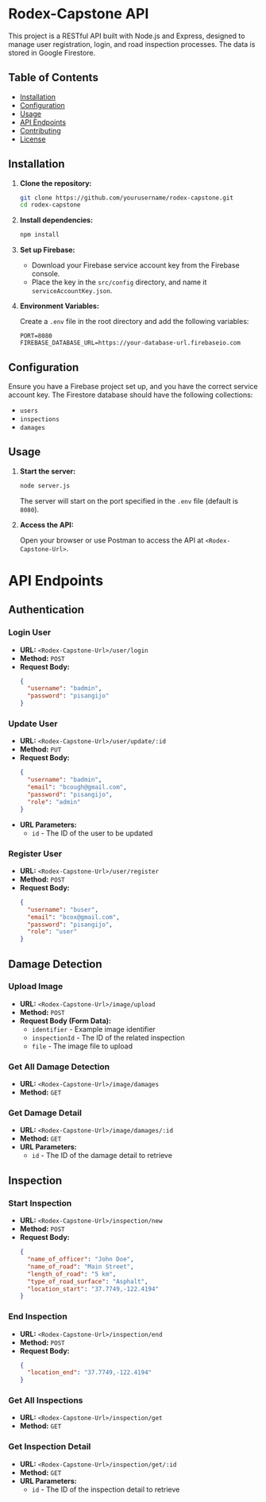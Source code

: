 ﻿# Rodex-Capstone API

This project is a RESTful API built with Node.js and Express, designed to manage user registration, login, and road inspection processes. The data is stored in Google Firestore.

## Table of Contents

- [Installation](#installation)
- [Configuration](#configuration)
- [Usage](#usage)
- [API Endpoints](#api-endpoints)
- [Contributing](#contributing)
- [License](#license)

## Installation

1. **Clone the repository:**

   ```bash
   git clone https://github.com/yourusername/rodex-capstone.git
   cd rodex-capstone
   ```

2. **Install dependencies:**

   ```bash
   npm install
   ```

3. **Set up Firebase:**

   - Download your Firebase service account key from the Firebase console.
   - Place the key in the `src/config` directory, and name it `serviceAccountKey.json`.

4. **Environment Variables:**

   Create a `.env` file in the root directory and add the following variables:

   ```env
   PORT=8080
   FIREBASE_DATABASE_URL=https://your-database-url.firebaseio.com
   ```

## Configuration

Ensure you have a Firebase project set up, and you have the correct service account key. The Firestore database should have the following collections:

- `users`
- `inspections`
- `damages`

## Usage

1. **Start the server:**

   ```bash
   node server.js
   ```

   The server will start on the port specified in the `.env` file (default is `8080`).

2. **Access the API:**

   Open your browser or use Postman to access the API at `<Rodex-Capstone-Url>`.

# API Endpoints

## Authentication

### Login User
- **URL:** `<Rodex-Capstone-Url>/user/login`
- **Method:** `POST`
- **Request Body:**
  ```json
  {
    "username": "badmin",
    "password": "pisangijo"
  }
  ```

### Update User
- **URL:** `<Rodex-Capstone-Url>/user/update/:id`
- **Method:** `PUT`
- **Request Body:**
  ```json
  {
    "username": "badmin",
    "email": "bcough@gmail.com",
    "password": "pisangijo",
    "role": "admin"
  }
  ```
- **URL Parameters:**
  - `id` - The ID of the user to be updated

### Register User
- **URL:** `<Rodex-Capstone-Url>/user/register`
- **Method:** `POST`
- **Request Body:**
  ```json
  {
    "username": "buser",
    "email": "bcox@gmail.com",
    "password": "pisangijo",
    "role": "user"
  }
  ```

## Damage Detection

### Upload Image
- **URL:** `<Rodex-Capstone-Url>/image/upload`
- **Method:** `POST`
- **Request Body (Form Data):**
  - `identifier` - Example image identifier
  - `inspectionId` - The ID of the related inspection
  - `file` - The image file to upload

### Get All Damage Detection
- **URL:** `<Rodex-Capstone-Url>/image/damages`
- **Method:** `GET`

### Get Damage Detail
- **URL:** `<Rodex-Capstone-Url>/image/damages/:id`
- **Method:** `GET`
- **URL Parameters:**
  - `id` - The ID of the damage detail to retrieve

## Inspection

### Start Inspection
- **URL:** `<Rodex-Capstone-Url>/inspection/new`
- **Method:** `POST`
- **Request Body:**
  ```json
  {
    "name_of_officer": "John Doe",
    "name_of_road": "Main Street",
    "length_of_road": "5 km",
    "type_of_road_surface": "Asphalt",
    "location_start": "37.7749,-122.4194"
  }
  ```

### End Inspection
- **URL:** `<Rodex-Capstone-Url>/inspection/end`
- **Method:** `POST`
- **Request Body:**
  ```json
  {
    "location_end": "37.7749,-122.4194"
  }
  ```

### Get All Inspections
- **URL:** `<Rodex-Capstone-Url>/inspection/get`
- **Method:** `GET`

### Get Inspection Detail
- **URL:** `<Rodex-Capstone-Url>/inspection/get/:id`
- **Method:** `GET`
- **URL Parameters:**
  - `id` - The ID of the inspection detail to retrieve